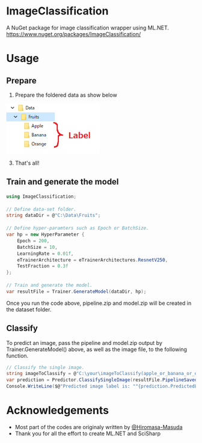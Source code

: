 # ImageClassification
A NuGet package for image classification wrapper using ML.NET.
https://www.nuget.org/packages/ImageClassification/

# Usage

## Prepare

1. Prepare the foldered data as show below

![Image](dataset_foldering.png)

3. That's all!

## Train and generate the model
```csharp
using ImageClassification;

// Define data-set folder.
string dataDir = @"C:\Data\Fruits";
            
// Define hyper-paramters such as Epoch or BatchSize.
var hp = new HyperParameter {
    Epoch = 200,
    BatchSize = 10,
    LearningRate = 0.01f,
    eTrainerArchitecture = eTrainerArchitectures.ResnetV250,
    TestFraction = 0.3f
};

// Train and generate the model.
var resultFile = Trainer.GenerateModel(dataDir, hp);
```
Once you run the code above, pipeline.zip and model.zip will be created in the dataset folder.

## Classify
To predict an image, pass the pipeline and model.zip output by Trainer.GenerateModel() above, as well as the image file, to the following function.
```csharp
// Classify the single image.
string imageToClassify = @"C:\your\imageToClassify(apple_or_banana_or_orange).png";
var prediction = Predictor.ClassifySingleImage(resultFile.PipelineSavedPath, resultFile.ModelSavedPath, imageToClassify);
Console.WriteLine($@"Predicted image label is: ""{prediction.PredictedLabel}"". Score:{prediction.Score}");
```

# Acknowledgements
* Most part of the codes are originaly written by [@Hiromasa-Masuda](https://github.com/Hiromasa-Masuda)
* Thank you for all the effort to create ML.NET and SciSharp
